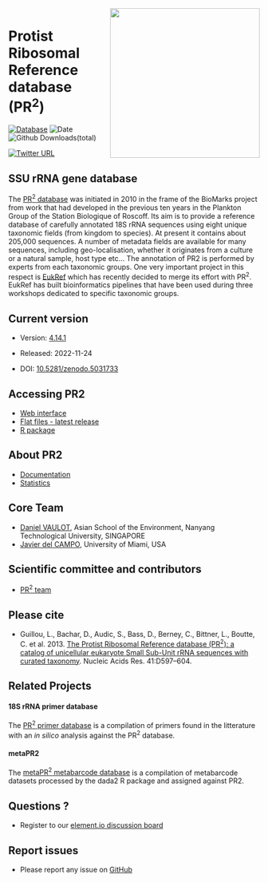 
<img src="https://pr2-database.org/img/pr2_logo_16_9_big.png" width="300" align="right" />

# Protist Ribosomal Reference database (PR<sup>2</sup>)

[![Database](https://img.shields.io/badge/database-v.%204.14.1-blue.svg)](https://github.com/pr2database/pr2database/releases)
![Date](https://img.shields.io/badge/date-24%20Nov%202022-lightgrey.svg)
![Github
Downloads(total)](https://img.shields.io/github/downloads/pr2database/pr2database/total.svg)

[![Twitter
URL](https://img.shields.io/twitter/url/http/shields.io.svg?style=social)](https://twitter.com/intent/tweet?text=PR2%20database&url=https://github.com/vaulot/pr2_database&hashtags=PR2database)

## SSU rRNA gene database

The [PR<sup>2</sup> database](https://pr2-database.org/) was initiated
in 2010 in the frame of the BioMarks project from work that had
developed in the previous ten years in the Plankton Group of the Station
Biologique of Roscoff. Its aim is to provide a reference database of
carefully annotated 18S rRNA sequences using eight unique taxonomic
fields (from kingdom to species). At present it contains about 205,000
sequences. A number of metadata fields are available for many sequences,
including geo-localisation, whether it originates from a culture or a
natural sample, host type etc… The annotation of PR2 is performed by
experts from each taxonomic groups. One very important project in this
respect is [EukRef](https://pr2-database.org/eukref/about/) which has
recently decided to merge its effort with PR<sup>2</sup>. EukRef has
built bioinformatics pipelines that have been used during three
workshops dedicated to specific taxonomic groups.

## Current version

- Version: [4.14.1](https://github.com/pr2database/pr2database/releases)

- Released: 2022-11-24

- DOI: [10.5281/zenodo.5031733](https://doi.org/10.5281/zenodo.5031733)

## Accessing PR2

- [Web interface](https://app.pr2-database.org)
- [Flat files - latest
  release](https://github.com/pr2database/pr2database/releases)
- [R package](https://pr2database.github.io/pr2database/index.html)

## About PR2

- [Documentation](https://pr2-database.org/#documentation)
- [Statistics](https://pr2database.github.io/pr2database/articles/pr2_01_stats.html)

## Core Team

- [Daniel VAULOT](mailto:vaulot@gmail.com), Asian School of the
  Environment, Nanyang Technological University, SINGAPORE
- [Javier del CAMPO](mailto:jdelcampo@rsmas.miami.edu), University of
  Miami, USA

## Scientific committee and contributors

- [PR<sup>2</sup> team](https://pr2-database.org/team/)

## Please cite

- Guillou, L., Bachar, D., Audic, S., Bass, D., Berney, C., Bittner, L.,
  Boutte, C. et al. 2013. [The Protist Ribosomal Reference database
  (PR<sup>2</sup>): a catalog of unicellular eukaryote Small Sub-Unit
  rRNA sequences with curated
  taxonomy](http://nar.oxfordjournals.org/lookup/doi/10.1093/nar/gks1160).
  Nucleic Acids Res. 41:D597–604.

## Related Projects

#### 18S rRNA primer database

The [PR<sup>2</sup> primer database](https://app.pr2-primers.org/) is a
compilation of primers found in the litterature with an *in silico*
analysis against the PR<sup>2</sup> database.

#### metaPR2

The [metaPR<sup>2</sup> metabarcode database](https://shiny.metapr2.org)
is a compilation of metabarcode datasets processed by the dada2 R
package and assigned against PR2.

## Questions ?

- Register to our [element.io discussion
  board](https://matrix.to/#/#pr2-database:matrix.org)

## Report issues

- Please report any issue on
  [GitHub](https://github.com/vaulot/pr2_database/issues)
